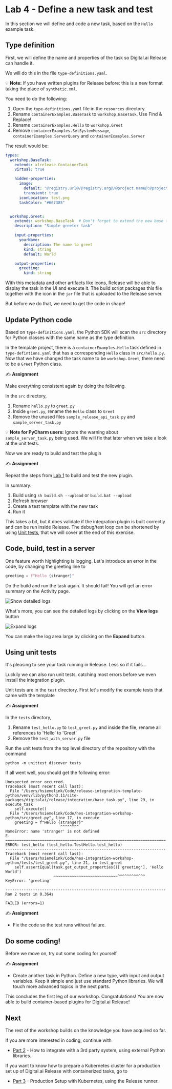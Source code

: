 # Lab 4 - Define a new task and test

In this section we will define and code a new task, based on the `Hello` example task.

## Type definition

First, we will define the name and properties of the task so Digital.ai Release can handle it.

We will do this in the file `type-definitions.yaml`.

💡 **Note:** If you have written plugins for Release before: this is a new format taking the place of `synthetic.xml`. 

You need to do the following:
1. Open the `type-definitions.yaml` file in the `resources` directory.
2. Rename `containerExamples.BaseTask` to `workshop.BaseTask`. Use Find & Replace!
3. Rename `containerExamples.Hello` to `workshop.Greet`
4. Remove `containerExamples.SetSystemMessage`, `containerExamples.ServerQuery` and `containerExamples.Server`

The result would be:

```yaml
types:
  workshop.BaseTask:
    extends: xlrelease.ContainerTask
    virtual: true

    hidden-properties:
      image:
        default: "@registry.url@/@registry.org@/@project.name@:@project.version@"
        transient: true
      iconLocation: test.png
      taskColor: "#667385"


  workshop.Greet:
    extends: workshop.BaseTask  # Don't forget to extend the new base task
    description: "Simple greeter task"

    input-properties:
      yourName:
        description: The name to greet
        kind: string
        default: World

    output-properties:
      greeting:
        kind: string
```

With this metadata and other artifacts like icons, Release will be able to display the task in the UI and execute it. 
The build script packages this file together with the icon in the `jar` file that is uploaded to the Release server.

But before we do that, we need to get the code in shape!

## Update Python code

Based on `type-definitions.yaml`, the Python SDK will scan the `src` directory for Python classes with the same name as the type definition.

In the template project, there is a `containerExamples.Hello` task defined in `type-defintions.yaml` that has a corresponding `Hello` class in `src/hello.py`. Now that we have changed the task name to be `workshop.Greet`, there need to be a `Greet` Python class.

✍️ **Assignment**

Make everything consistent again by doing the following.

In the `src` directory,
1. Rename `hello.py` to `greet.py`
2. Inside `greet.py`, rename the `Hello` class to `Greet`
3. Remove the unused files `sample_release_api_task.py` and `sample_server_task.py`

💡 **Note for PyCharm users:** Ignore the warning about `sample_server_task.py` being used. We will fix that later when we take a look at the unit tests.

Now we are ready to build and test the plugin

✍️ **Assignment**

Repeat the steps from [Lab 1](lab-1-run-hello-world.md#build-integration-plugin-and-publish-the-container-image) to build and test the new plugin.

In summary:
1. Build using `sh build.sh --upload` or `build.bat --upload`
2. Refresh browser
3. Create a test template with the new task
4. Run it

This takes a bit, but it does validate if the integration plugin is built correctly and can be run inside Release. The debug/test loop can be shortened by using [Unit tests](#using-unit-tests), that we will cover at the end of this exercise.


## Code, build, test in a server

One feature worth highlighting is logging. Let's introduce an error in the code, by changing the greeting line to

```python
greeting = f"Hello {stranger}" 
```

Do the build and run the task again. It should fail!
You will get an error summary on the Activity page. 

![Show detailed logs](img/show-detailed-logs.png)

What's more, you can see the detailed logs by clicking on the **View logs** button

![Expand logs](img/expand-logs.png)

You can make the log area large by clicking on the **Expand** button.

## Using unit tests

It's pleasing to see your task running in Release. Less so if it fails... 

Luckily we can also run unit tests, catching most errors before we even install the integration plugin.

Unit tests are in the `test` directory. First let's modify the example tests that came with the template

✍️ **Assignment**

In the `tests` directory,
1. Rename `test_hello.py` to `test_greet.py` and inside the file, rename all references to 'Hello' to 'Greet'
2. Remove the `test_with_server.py` file

Run the unit tests from the top level directory of the repository with the command

    python -m unittest discover tests

If all went well, you should get the following error:

```
Unexpected error occurred.
Traceback (most recent call last):
  File "/Users/hsiemelink/Code/release-integration-template-python/venv/lib/python3.11/site-packages/digitalai/release/integration/base_task.py", line 29, in execute_task
    self.execute()
  File "/Users/hsiemelink/Code/hes-integration-workshop-python/src/greet.py", line 17, in execute
    greeting = f"Hello {stranger}"
                        ^^^^^^^^
NameError: name 'stranger' is not defined
E.
======================================================================
ERROR: test_hello (test_hello.TestHello.test_hello)
----------------------------------------------------------------------
Traceback (most recent call last):
  File "/Users/hsiemelink/Code/hes-integration-workshop-python/tests/test_greet.py", line 21, in test_greet
    self.assertEqual(task.get_output_properties()['greeting'], 'Hello World')
                     ~~~~~~~~~~~~~~~~~~~~~~~~~~~~^^^^^^^^^^^^
KeyError: 'greeting'

----------------------------------------------------------------------
Ran 2 tests in 0.364s

FAILED (errors=1)
```

✍️ **Assignment** 
* Fix the code so the test runs without failure.  

## Do some coding!

Before we move on, try out some coding for yourself

✍️ **Assignment**
* Create another task in Python. Define a new type, with input and output variables. Keep it simple and just use standard Python libraries. We will touch more advanced topics in the next parts.

This concludes the first leg of our workshop. 
Congratulations! You are now able to build container-based plugins for Digital.ai Release! 

## Next

The rest of the workshop builds on the knowledge you have acquired so far. 

If you are more interested in coding, continue with
* [Part 2](../part-2/lab-5-create-a-third-party-integration.md) - How to integrate with a 3rd party system, using external Python libraries.

If you want to know how to prepare a Kubernetes cluster for a production set up of Digital.ai Release with containerized tasks, go to
* [Part 3](../part-3/lab-6-prepare-for-kubernetes.md) - Production Setup with Kubernetes, using the Release runner.


